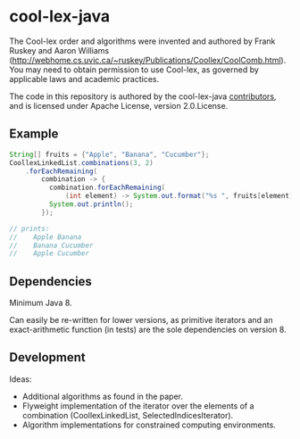 # cool-lex-java

The Cool-lex order and algorithms were invented and authored by Frank Ruskey and Aaron Williams (<http://webhome.cs.uvic.ca/~ruskey/Publications/Coollex/CoolComb.html>).
You may need to obtain permission to use Cool-lex, as governed by applicable laws and academic practices.

The code in this repository is authored by the cool-lex-java [contributors](CONTRIBUTORS), and is licensed under Apache License, version 2.0.License.

## Example

```java
String[] fruits = {"Apple", "Banana", "Cucumber"};
CoollexLinkedList.combinations(3, 2)
    .forEachRemaining(
        combination -> {
          combination.forEachRemaining(
              (int element) -> System.out.format("%s ", fruits[element]));
          System.out.println();
        });

// prints:
//    Apple Banana
//    Banana Cucumber
//    Apple Cucumber
```

## Dependencies

Minimum Java 8.

Can easily be re-written for lower versions, as primitive iterators and an exact-arithmetic function (in tests) are the sole dependencies on version 8.

## Development

Ideas:

* Additional algorithms as found in the paper.
* Flyweight implementation of the iterator over the elements of a combination (CoollexLinkedList, SelectedIndicesIterator).
* Algorithm implementations for constrained computing environments.
